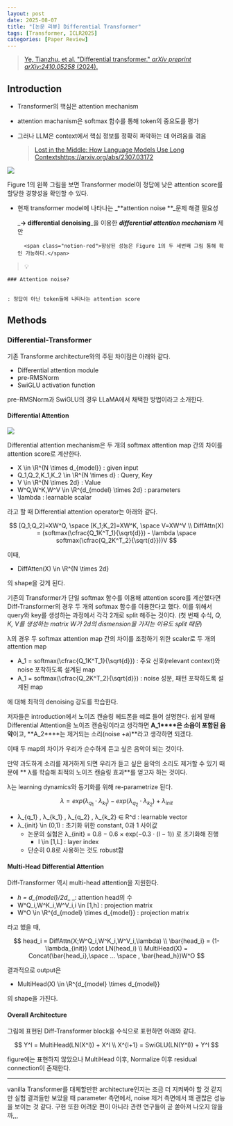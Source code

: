 ```yaml
---
layout: post
date: 2025-08-07
title: "[논문 리뷰] Differential Transformer"
tags: [Transformer, ICLR2025]
categories: [Paper Review]
---
```


> [Ye, Tianzhu, et al. "Differential transformer." ](https://arxiv.org/abs/2410.05258)[_arXiv preprint arXiv:2410.05258_](https://arxiv.org/abs/2410.05258)[ (2024).](https://arxiv.org/abs/2410.05258)



## Introduction

- Transformer의 핵심은 attention mechanism
- attention machanism은 softmax 함수를 통해 token의 중요도를 평가
- 그러나 LLM은 context에서 핵심 정보를 정확히 파악하는 데 어려움을 겪음

	> [Lost in the Middle: How Language Models Use Long Contextshttps://arxiv.org/abs/2307.03172](https://arxiv.org/abs/2307.03172)


![](https://prod-files-secure.s3.us-west-2.amazonaws.com/542b861c-36a8-4051-84e5-8804b6728dba/9083ea56-691a-4752-ae26-47f403431ac8/image.png?X-Amz-Algorithm=AWS4-HMAC-SHA256&X-Amz-Content-Sha256=UNSIGNED-PAYLOAD&X-Amz-Credential=ASIAZI2LB46634HO7SC5%2F20250808%2Fus-west-2%2Fs3%2Faws4_request&X-Amz-Date=20250808T220043Z&X-Amz-Expires=3600&X-Amz-Security-Token=IQoJb3JpZ2luX2VjEHUaCXVzLXdlc3QtMiJGMEQCIHIjcBmrqALMIaUh%2B9pInXyvG5VJ5kq0P731EZ8nzTwHAiAV3q1YxElGnDapbuUTdSdKYfoSf9oNrHFIHODrcP9thiqIBAiu%2F%2F%2F%2F%2F%2F%2F%2F%2F%2F8BEAAaDDYzNzQyMzE4MzgwNSIMKJaFrKDbNvBgRIaYKtwDelvHHGiSs62Cwt4Oa6GpnFqy%2FCzWIM1QzJJN%2FlaBTZJaiq%2F3SQYiyWFnkOH%2FtBg39CjCFMtQ%2BM6AAJv6rh7PDSh18bIsET0WbHPAh6yH6WPy1kknXgwTxI0XvPvXpxlTyoiBflzydIpp6mGLS9HOXghiaGHWHeQ8VFdzw1arHfNTwzAzIJ4KPodh0DQ%2BnlteLjGYlfxFDKkyxRB6K6frbbkqkTawqzY%2FNC0oYCmMmOzJ4RmAUAIC4t7mKRYA%2FHYGy6tnhSNQzZmJLIiAZTiD3%2F%2FeHWtmGNZvhI4JVnDNNmRWrOFStGsb71jAqDI%2Fb2bqdALbtK71QwKjrR3D43uKtyUwybmiwgFvAcyPAiofYwkFbE4qzhDNgf%2BuP30rSYGd2lgbgsQeP%2Fk2uDy3oZ83PxzTP%2BpuEa1ih%2FCcOYnLfz2M4WsvHEXy%2FHkXYNe3cQKhTQf5CLRDOzvRLy4aXsSftjCSzcYEHZaFH8bA0psHe7CGZB4JXFRMf7xbsP1zsaVw%2FNNOXOMJ8mtV90lmnjoPe1MzelPDP5uCnPjNQhvEopHIx7n5B3WuYDsFyWXlZfaNjJqhs9Zf75L7W0P7tyxEzkEwhFQI1fgqqNHomiIlyZEZwz%2BwgJS1kpF9%2Biww%2BMXZxAY6pgErZDR%2FvSHu7O0ROZvdqDs6YjCdqGCANzoqXPk22btt%2BiI5VjsGM1p25W1zKNf0vTfLo5jEltOYDJQm5UwagojAschMs6TkorMo5GIVb8eyqNfMBw%2FCdtWr8QSMd%2Fuufvyfhz3gP1Bi61y1VLpVuUQYvDze9Av%2BfyCn41BU3%2F%2BqtWgenedK4rqupLjnEE1u6aUjHhq7rVivGEwgVlHDvT5xg3ZihXRA&X-Amz-Signature=dc430388fe5d7499e4399b60f2b7ed3f462318ab95cee33d87d086797d9040e3&X-Amz-SignedHeaders=host&x-amz-checksum-mode=ENABLED&x-id=GetObject)


Figure 1의 왼쪽 그림을 보면 Transformer model이 정답에 낮은 attention score를 할당한 경향성을 확인할 수 있다.

- 현재 transformer model에 나타나는 _**attention noise **_문제 해결 필요성

	_**→ differential denoising**_을 이용한 _**differential attention mechanism**_ 제안


		<span class="notion-red">향상된 성능은 Figure 1의 두 세번째 그림 통해 확인 가능하다.</span>


> 💡 


	### Attention noise?


	: 정답이 아닌 token들에 나타나는 attention score



## Methods



### Differential-Transformer


기존 Transforme architecture와의 주된 차이점은 아래와 같다.

- Differential attention module
- pre-RMSNorm
- SwiGLU activation function

pre-RMSNorm과 SwiGLU의 경우 LLaMA에서 채택한 방법이라고 소개한다.



#### Differential Attention


![](https://prod-files-secure.s3.us-west-2.amazonaws.com/542b861c-36a8-4051-84e5-8804b6728dba/116d70b2-1963-4810-9167-f4c7d8a06e8f/image.png?X-Amz-Algorithm=AWS4-HMAC-SHA256&X-Amz-Content-Sha256=UNSIGNED-PAYLOAD&X-Amz-Credential=ASIAZI2LB46634HO7SC5%2F20250808%2Fus-west-2%2Fs3%2Faws4_request&X-Amz-Date=20250808T220043Z&X-Amz-Expires=3600&X-Amz-Security-Token=IQoJb3JpZ2luX2VjEHUaCXVzLXdlc3QtMiJGMEQCIHIjcBmrqALMIaUh%2B9pInXyvG5VJ5kq0P731EZ8nzTwHAiAV3q1YxElGnDapbuUTdSdKYfoSf9oNrHFIHODrcP9thiqIBAiu%2F%2F%2F%2F%2F%2F%2F%2F%2F%2F8BEAAaDDYzNzQyMzE4MzgwNSIMKJaFrKDbNvBgRIaYKtwDelvHHGiSs62Cwt4Oa6GpnFqy%2FCzWIM1QzJJN%2FlaBTZJaiq%2F3SQYiyWFnkOH%2FtBg39CjCFMtQ%2BM6AAJv6rh7PDSh18bIsET0WbHPAh6yH6WPy1kknXgwTxI0XvPvXpxlTyoiBflzydIpp6mGLS9HOXghiaGHWHeQ8VFdzw1arHfNTwzAzIJ4KPodh0DQ%2BnlteLjGYlfxFDKkyxRB6K6frbbkqkTawqzY%2FNC0oYCmMmOzJ4RmAUAIC4t7mKRYA%2FHYGy6tnhSNQzZmJLIiAZTiD3%2F%2FeHWtmGNZvhI4JVnDNNmRWrOFStGsb71jAqDI%2Fb2bqdALbtK71QwKjrR3D43uKtyUwybmiwgFvAcyPAiofYwkFbE4qzhDNgf%2BuP30rSYGd2lgbgsQeP%2Fk2uDy3oZ83PxzTP%2BpuEa1ih%2FCcOYnLfz2M4WsvHEXy%2FHkXYNe3cQKhTQf5CLRDOzvRLy4aXsSftjCSzcYEHZaFH8bA0psHe7CGZB4JXFRMf7xbsP1zsaVw%2FNNOXOMJ8mtV90lmnjoPe1MzelPDP5uCnPjNQhvEopHIx7n5B3WuYDsFyWXlZfaNjJqhs9Zf75L7W0P7tyxEzkEwhFQI1fgqqNHomiIlyZEZwz%2BwgJS1kpF9%2Biww%2BMXZxAY6pgErZDR%2FvSHu7O0ROZvdqDs6YjCdqGCANzoqXPk22btt%2BiI5VjsGM1p25W1zKNf0vTfLo5jEltOYDJQm5UwagojAschMs6TkorMo5GIVb8eyqNfMBw%2FCdtWr8QSMd%2Fuufvyfhz3gP1Bi61y1VLpVuUQYvDze9Av%2BfyCn41BU3%2F%2BqtWgenedK4rqupLjnEE1u6aUjHhq7rVivGEwgVlHDvT5xg3ZihXRA&X-Amz-Signature=94feb7c80a4384bbf44f3176fe6be0400fce398cae53e5356486b7f99ad56855&X-Amz-SignedHeaders=host&x-amz-checksum-mode=ENABLED&x-id=GetObject)


Differential attention mechanism은 두 개의 softmax attention map 간의 차이를 attention score로 계산한다.

- X \in \R^{N \times d\_{model}} : given input
- Q\_1,Q\_2,K\_1,K\_2 \in \R^{N \times d} : Query, Key
- V \in \R^{N \times 2d} : Value
- W^Q,W^K,W^V \in \R^{d\_{model} \times 2d} : parameters
- \lambda : learnable scalar

라고 할 때 Differential attention operator는 아래와 같다.


$$
[Q_1;Q_2]=XW^Q, \space [K_1;K_2]=XW^K, \space V=XW^V \\
DiffAttn(X) = (softmax(\cfrac{Q_1K^T_1}{\sqrt{d}}) - \lambda \space softmax(\cfrac{Q_2K^T_2}{\sqrt{d}}))V
$$


이때,

- DiffAtten(X) \in \R^{N \times 2d}

의 shape을 갖게 된다.


기존의 Transformer가 단일 softmax 함수를 이용해 attention score를 계산했다면 Diff-Transformer의 경우 두 개의 softmax 함수를 이용한다고 했다. 이를 위해서 query와 key를 생성하는 과정에서 각각 2개로 split 해주는 것이다. <span class="notion-red">(첫 번째 수식, </span><span class="notion-red">_Q, K, V를 생성하는 matrix W가 2d의 dismension을 가지는 이유도 split 때문_</span><span class="notion-red">)</span>


 λ의 경우 두 softmax attention map 간의 차이를 조정하기 위한 scaler로 두 개의 attention map

- A\_1 = softmax(\cfrac{Q\_1K^T\_1}{\sqrt{d}}) : 주요 신호(relevant context)와 noise 포착하도록 설계된 map
- A\_1 = softmax(\cfrac{Q\_2K^T\_2}{\sqrt{d}}) : noise 성분, 패턴 포착하도록 설계된 map 

에 대해 최적의 denoising 강도를 학습한다.


저자들은 introduction에서 노이즈 캔슬링 헤드폰을 예로 들어 설명한다. 쉽게 말해 Differential Attention을 노이즈 캔슬링이라고 생각하면 **A\_1****은 소음이 포함된 음악**이고, **A\_2****는 제거되는 소리(noise +a)**라고 생각하면 되겠다. 


이때 두 map의 차이가 우리가 순수하게 듣고 싶은 음악이 되는 것이다. 


만약 과도하게 소리를 제거하게 되면 우리가 듣고 싶은 음악의 소리도 제거할 수 있기 때문에 ** λ를 학습해 최적의 노이즈 캔슬링 효과**를 얻고자 하는 것이다.


λ는 learning dynamics와 동기화를 위해 re-parametrize 된다.


$$
\lambda = exp(\lambda_{q_1} \cdot \lambda_{k_1}) - exp(\lambda_{q_2} \cdot \lambda_{k_2}) + \lambda_{init}
$$

- λ\_{q\_1} , λ\_{k\_1} , λ\_{q\_2} , λ\_{k\_2} ∈ R^d : learnable vector
- λ\_{init} \in (0,1) : 초기화 위한 constant, 0과 1 사이값
	- 논문의 실험은 λ\_{init} = 0.8 − 0.6 × exp(−0.3 · (l − 1)) 로 초기화해 진행
		- l \in [1,L] : layer index
	- 단순히 0.8로 사용하는 것도 robust함


#### **Multi-Head Differential Attention**


Diff-Transformer 역시 multi-head attention을 지원한다.

- _h = d\_{model}/2d__ _: attention head의 수
- W^Q\_i,W^K\_i,W^V\_i,i \in [1,h] : projection matrix
- W^O \in \R^{d\_{model} \times d\_{model}} : projection matrix

라고 했을 때,


$$
head_i = DiffAttn(X;W^Q_i,W^K_i,W^V_i,\lambda) \\
\bar{head_i} = (1-\lambda_{init}) \cdot LN(head_i) \\
MultiHead(X) = Concat(\bar{head_i},\space ... \space , \bar{head_h})W^O
$$


결과적으로 output은

- MultiHead(X) \in \R^{d\_{model} \times d\_{model}}

의 shape을 가진다.



#### Overall Architecture


그림에 표현된 Diff-Transformer block을 수식으로 표현하면 아래와 같다.


$$
Y^l = MultiHead(LN(X^l)) + X^l \\
X^{l+1} = SwiGLU(LN(Y^l)) + Y^l
$$


figure에는 표현하지 않았으나 MultiHead 이후, Normalize 이후 residual connection이 존재한다.


---


vanilla Transformer를 대체할만한 architecture인지는 조금 더 지켜봐야 할 것 같지만 실험 결과들만 보았을 때 parameter 측면에서, noise 제거 측면에서 꽤 괜찮은 성능을 보이는 것 같다. 구현 또한 어려운 편이 아니라 관련 연구들이 곧 쏟아져 나오지 않을까,,,


